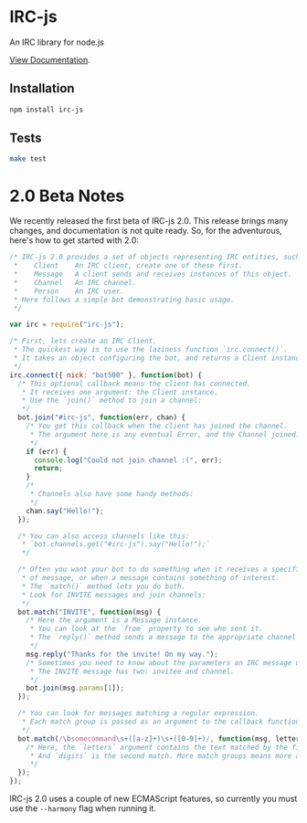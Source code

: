 # IRC-js

An IRC library for node.js

[View Documentation](http://gf3.github.com/IRC-js/).

## Installation

```sh
npm install irc-js
```

## Tests

```sh
make test
```

# 2.0 Beta Notes

We recently released the first beta of IRC-js 2.0.
This release brings many changes, and documentation is not quite ready.
So, for the adventurous, here's how to get started with 2.0:

```js
/* IRC-js 2.0 provides a set of objects representing IRC entities, such as:
 *    Client    An IRC client, create one of these first.
 *    Message   A client sends and receives instances of this object.
 *    Channel   An IRC channel.
 *    Person    An IRC user.
 * Here follows a simple bot demonstrating basic usage.
 */

var irc = require("irc-js");

/* First, lets create an IRC Client.
 * The quickest way is to use the laziness function `irc.connect()`.
 * It takes an object configuring the bot, and returns a Client instance.
 */
irc.connect({ nick: "bot500" }, function(bot) {
  /* This optional callback means the client has connected.
   * It receives one argument: the Client instance.
   * Use the `join()` method to join a channel:
   */
  bot.join("#irc-js", function(err, chan) {
    /* You get this callback when the client has joined the channel.
     * The argument here is any eventual Error, and the Channel joined.
     */
    if (err) {
      console.log("Could not join channel :(", err);
      return;
    }
    /*
     * Channels also have some handy methods:
     */
    chan.say("Hello!");
  });

  /* You can also access channels like this:
   * `bot.channels.get("#irc-js").say("Hello!");`
   */

  /* Often you want your bot to do something when it receives a specific type
   * of message, or when a message contains something of interest.
   * The `match()` method lets you do both.
   * Look for INVITE messages and join channels:
   */
  bot.match("INVITE", function(msg) {
    /* Here the argument is a Message instance.
     * You can look at the `from` property to see who sent it.
     * The `reply()` method sends a message to the appropriate channel or person:
     */
    msg.reply("Thanks for the invite! On my way.");
    /* Sometimes you need to know about the parameters an IRC message uses.
     * The INVITE message has two: invitee and channel.
     */
    bot.join(msg.params[1]);
  });

  /* You can look for messages matching a regular expression.
   * Each match group is passed as an argument to the callback function.
   */
  bot.match(/\bsomecommand\s+([a-z]+)\s+([0-9]+)/, function(msg, letters, digits) {
    /* Here, the `letters` argument contains the text matched by the first group.
     * And `digits` is the second match. More match groups means more arguments.
     */
  });
});

```

IRC-js 2.0 uses a couple of new ECMAScript features, so currently you must use the `--harmony` flag when running it.
